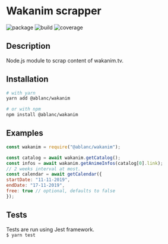 # Wakanim scrapper
![package](https://img.shields.io/npm/v/@ablanc/wakanim)
![build](https://img.shields.io/circleci/build/github/adblanc/wakanim)
![coverage](https://img.shields.io/coveralls/github/adblanc/wakanim)
<br/>


## Description
Node.js module to scrap content of wakanim.tv.

## Installation

```sh
# with yarn
yarn add @ablanc/wakanim

# or with npm
npm install @ablanc/wakanim
```

## Examples

```javascript
const wakanim = require("@ablanc/wakanim");

const catalog = await wakanim.getCatalog();
const infos = await wakanim.getAnimeInfos(catalog[0].link);
// 2 weeks interval at most.
const calendar = await getCalendar({
startDate: "11-11-2019", 
endDate: "17-11-2019",
free: true // optional, defaults to false
});
```
## Tests

Tests are run using Jest framework. <br/>
`$ yarn test`

